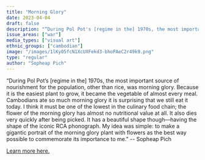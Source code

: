 ```yaml
---
title: "Morning Glory"
date: 2023-04-04
draft: false
description: "“During Pol Pot's [regime in the] 1970s, the most important source of nourishment for the population, other than rice, was morning glory. Because it is the easiest plant to grow, it became the vegetable of almost every meal. Cambodians ate so much morning glory it is surprising that we still eat it today. I think it must be one of the lowest in the culinary food chain; the flower of the morning glory has almost no nutritional value at all. It also dies very quickly after being picked. It has a beautiful shape though—having the shape of the iconic RCA phonograph. My idea was simple: to make a gigantic portrait of the morning glory plant with flowers as the best way possible to commemorate its importance to me.' -- Sopheap Pich"
issue_areas: ["war"]
media_types: ["visual art"]
ethnic_groups: ["cambodian"]
image: "/images/1lKy05fcN1XcUXFekd3-bhoPAeC2r49k9.png"
type: "regular"
author: "Sopheap Pich"
---
```


“During Pol Pot’s [regime in the] 1970s, the most important source of nourishment for the population, other than rice, was morning glory. Because it is the easiest plant to grow, it became the vegetable of almost every meal. Cambodians ate so much morning glory it is surprising that we still eat it today. I think it must be one of the lowest in the culinary food chain; the flower of the morning glory has almost no nutritional value at all. It also dies very quickly after being picked. It has a beautiful shape though—having the shape of the iconic RCA phonograph. My idea was simple: to make a gigantic portrait of the morning glory plant with flowers as the best way possible to commemorate its importance to me." -- Sopheap Pich

[Learn more here.](https://www.metmuseum.org/art/collection/search/78201)

